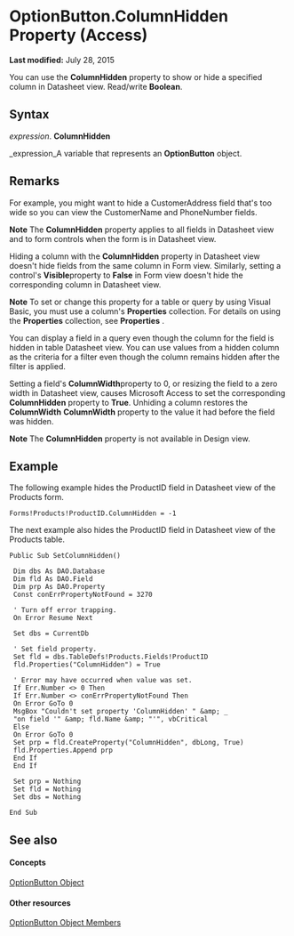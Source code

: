 
# OptionButton.ColumnHidden Property (Access)

 **Last modified:** July 28, 2015

You can use the  **ColumnHidden** property to show or hide a specified column in Datasheet view. Read/write **Boolean**.

## Syntax

 _expression_. **ColumnHidden**

 _expression_A variable that represents an  **OptionButton** object.


## Remarks

For example, you might want to hide a CustomerAddress field that's too wide so you can view the CustomerName and PhoneNumber fields.


 **Note**  The  **ColumnHidden** property applies to all fields in Datasheet view and to form controls when the form is in Datasheet view.

Hiding a column with the  **ColumnHidden** property in Datasheet view doesn't hide fields from the same column in Form view. Similarly, setting a control's **Visible**property to  **False** in Form view doesn't hide the corresponding column in Datasheet view.


 **Note**  To set or change this property for a table or query by using Visual Basic, you must use a column's  **Properties** collection. For details on using the **Properties** collection, see **Properties** .

You can display a field in a query even though the column for the field is hidden in table Datasheet view. You can use values from a hidden column as the criteria for a filter even though the column remains hidden after the filter is applied.

Setting a field's  **ColumnWidth**property to 0, or resizing the field to a zero width in Datasheet view, causes Microsoft Access to set the corresponding  **ColumnHidden** property to **True**. Unhiding a column restores the  **ColumnWidth** **ColumnWidth** property to the value it had before the field was hidden.


 **Note**  The  **ColumnHidden** property is not available in Design view.


## Example

The following example hides the ProductID field in Datasheet view of the Products form.


```
Forms!Products!ProductID.ColumnHidden = -1
```

The next example also hides the ProductID field in Datasheet view of the Products table.




```
Public Sub SetColumnHidden() 
 
 Dim dbs As DAO.Database 
 Dim fld As DAO.Field 
 Dim prp As DAO.Property 
 Const conErrPropertyNotFound = 3270 
 
 ' Turn off error trapping. 
 On Error Resume Next 
 
 Set dbs = CurrentDb 
 
 ' Set field property. 
 Set fld = dbs.TableDefs!Products.Fields!ProductID 
 fld.Properties("ColumnHidden") = True 
 
 ' Error may have occurred when value was set. 
 If Err.Number <> 0 Then 
 If Err.Number <> conErrPropertyNotFound Then 
 On Error GoTo 0 
 MsgBox "Couldn't set property 'ColumnHidden' " &amp; _ 
 "on field '" &amp; fld.Name &amp; "'", vbCritical 
 Else 
 On Error GoTo 0 
 Set prp = fld.CreateProperty("ColumnHidden", dbLong, True) 
 fld.Properties.Append prp 
 End If 
 End If 
 
 Set prp = Nothing 
 Set fld = Nothing 
 Set dbs = Nothing 
 
End Sub
```


## See also


#### Concepts


 [OptionButton Object](661ada74-d044-4a5c-2bdd-2dddfc2e79ab.md)
#### Other resources


 [OptionButton Object Members](5173d5c5-b898-97ee-a005-7f5a4d77efa1.md)
